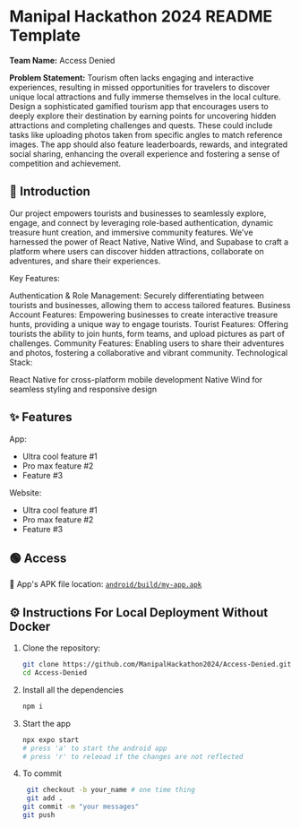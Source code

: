 # Manipal Hackathon 2024 README Template

**Team Name:** Access Denied

**Problem Statement:** Tourism often lacks engaging and interactive experiences, resulting in missed opportunities for travelers to discover unique local attractions and fully immerse themselves in the local culture. Design a sophisticated gamified tourism app that encourages users to deeply explore their destination by earning points for uncovering hidden attractions and completing challenges and quests. These could include tasks like uploading photos taken from specific angles to match reference images. The app should also feature leaderboards, rewards, and integrated social sharing, enhancing the overall experience and fostering a sense of competition and achievement.

## 📜 Introduction

Our project empowers tourists and businesses to seamlessly explore, engage, and connect by leveraging role-based authentication, dynamic treasure hunt creation, and immersive community features. We've harnessed the power of React Native, Native Wind, and Supabase to craft a platform where users can discover hidden attractions, collaborate on adventures, and share their experiences.

Key Features:

Authentication & Role Management: Securely differentiating between tourists and businesses, allowing them to access tailored features.
Business Account Features: Empowering businesses to create interactive treasure hunts, providing a unique way to engage tourists.
Tourist Features: Offering tourists the ability to join hunts, form teams, and upload pictures as part of challenges.
Community Features: Enabling users to share their adventures and photos, fostering a collaborative and vibrant community.
Technological Stack:

React Native for cross-platform mobile development
Native Wind for seamless styling and responsive design

## ✨ Features

App:

-   Ultra cool feature #1
-   Pro max feature #2
-   Feature #3

Website:

-   Ultra cool feature #1
-   Pro max feature #2
-   Feature #3

## 🟢 Access

📱 App's APK file location: [`android/build/my-app.apk`](android/build/my-app.apk)

## ⚙️ Instructions For Local Deployment Without Docker

1. Clone the repository:

    ```bash
    git clone https://github.com/ManipalHackathon2024/Access-Denied.git
    cd Access-Denied
    ```

2. Install all the dependencies

    ```bash
    npm i
    ```

3. Start the app

    ```bash
    npx expo start
    # press 'a' to start the android app
    # press 'r' to releoad if the changes are not reflected
    ```
4. To commit
   ```bash
    git checkout -b your_name # one time thing
    git add .
   git commit -m "your messages"
   git push
    ```
